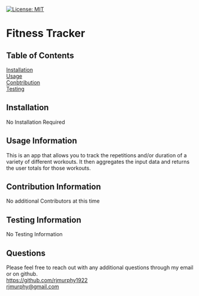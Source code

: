 

   [![License: MIT](https://img.shields.io/badge/License-MIT-yellow.svg)](https://opensource.org/licenses/MIT)


   # Fitness Tracker

   ## Table of Contents

   


   [Installation](#Installation)
    <br>
   [Usage](#Usage)
   <br>
   [Conbtribution](#Contribution)
   <br>
   [Testing](#Testing)


  ## Installation
  No Installation Required

  ## Usage Information
  This is an app that allows you to track the repetitions and/or duration of a variety of different workouts. It then aggregates the input data and returns the user totals for those workouts.

  ## Contribution Information
  No additional Contributors at this time

  ## Testing Information
  No Testing Information

   ## Questions

   Please feel free to reach out with any additional questions through my email or on github.
   <br>
   https://github.com/rjmurphy1922
   <br>
  rjmurphy@gmail.com

   